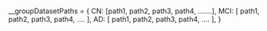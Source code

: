 ####
__groupDatasetPaths = {
    CN: [path1, path2, path3, path4, .......],
    MCI: [ path1, path2, path3, path4, .... ],
    AD: [ path1, path2, path3, path4, .... ],
}